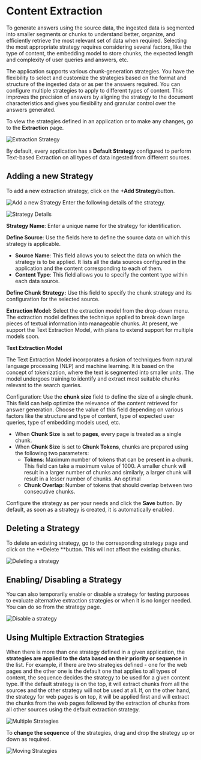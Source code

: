 # Content Extraction

To generate answers using the source data, the ingested data is segmented into smaller segments or chunks to understand better, organize, and efficiently retrieve the most relevant set of data when required. Selecting the most appropriate strategy requires considering several factors, like the type of content, the embedding model to store chunks, the expected length and complexity of user queries and answers, etc.

The application supports various chunk-generation strategies. You have the flexibility to select and customize the strategies based on the format and structure of the ingested data or as per the answers required. You can configure multiple strategies to apply to different types of content. This improves the precision of answers by aligning the strategy to the document characteristics and gives you flexibility and granular control over the answers generated.  

To view the strategies defined in an application or to make any changes, go to the **Extraction** page.

![Extraction Strategy](../images/extraction-home.png "Extraction Strategy")

By default, every application has a **Default Strategy** configured to perform Text-based Extraction on all types of data ingested from different sources.

## Adding a new Strategy

To add a new extraction strategy, click on the **+Add Strategy**button.

![Add a new Strategy](../images/add-strategy.png "Add a new Strategy")
Enter the following details of the strategy.

![Strategy Details](../images/add-strategy-widget.png "Strategy Details")

**Strategy Name**: Enter a unique name for the strategy for identification.

**Define Source**: Use the fields here to define the source data on which this strategy is applicable. 

* **Source Name**: This field allows you to select the data on which the strategy is to be applied. It lists all the data sources configured in the application and the content corresponding to each of them. 
* **Content Type**: This field allows you to specify the content type within each data source.

**Define Chunk Strategy:** Use this field to specify the chunk strategy and its configuration for the selected source.

**Extraction Model:** Select the extraction model from the drop-down menu. The extraction model defines the technique applied to break down large pieces of textual information into manageable chunks. At present, we support the Text Extraction Model, with plans to extend support for multiple models soon.

**Text Extraction Model**

The Text Extraction Model incorporates a fusion of techniques from natural language processing (NLP) and machine learning. It is based on the concept of tokenization, where the text is segmented into smaller units. The model undergoes training to identify and extract most suitable chunks relevant to the search queries.

Configuration: Use the **chunk size** field to define the size of a single chunk. This field can help optimize the relevance of the content retrieved for answer generation. Choose the value of this field depending on various factors like the structure and type of content, type of expected user queries, type of embedding models used, etc. 

* When **Chunk Size** is set to **pages**, every page is treated as a single chunk. 
* When **Chunk Size** is set to **Chunk Tokens**, chunks are prepared using the following two parameters:
    * **Tokens**: Maximum number of tokens that can be present in a chunk. This field can take a maximum value of 1000. A smaller chunk will result in a larger number of chunks and similarly, a larger chunk will result in a lesser number of chunks. An optimal  
    * **Chunk Overlap**: Number of tokens that should overlap between two consecutive chunks.

Configure the strategy as per your needs and click the **Save** button. By default, as soon as a strategy is created, it is automatically enabled.

## Deleting a Strategy

To delete an existing strategy, go to the corresponding strategy page and click on the **Delete **button. This will not affect the existing chunks.

![Deleting a strategy](../images/delete-strategy.png "Deleting a strategy")

## Enabling/ Disabling a Strategy

You can also temporarily enable or disable a strategy for testing purposes to evaluate alternative extraction strategies or when it is no longer needed. You can do so from the strategy page. 

![Disable a strategy](../images/disable-strategy.png "Disable a strategy")

## Using Multiple Extraction Strategies

When there is more than one strategy defined in a given application, the **strategies are applied to the data based on their priority or sequence** in the list. For example, if there are two strategies defined - one for the web pages and the other one is the default one that applies to all types of content, the sequence decides the strategy to be used for a given content type. If the default strategy is on the top, it will extract chunks from all the sources and the other strategy will not be used at all. If, on the other hand, the strategy for web pages is on top, it will be applied first and will extract the chunks from the web pages followed by the extraction of chunks from all other sources using the default extraction strategy.  

![Multiple Strategies](../images/multiple-strategies.png "Multiple Strategies")

To **change the sequence** of the strategies, drag and drop the strategy up or down as required.

![Moving Strategies](../images/moving-strategies.png "Moving Strategies")

